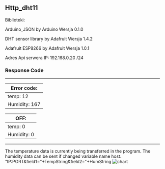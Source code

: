 ## Http_dht11

Biblioteki:

Arduino_JSON
by Arduino Wersja 0.1.0

DHT sensor library
by Adafruit Wersja 1.4.2

Adafruit ESP8266
by Adafruit Wersja 1.0.1

Adres Api serwera IP: 192.168.0.20 /24 


### Response Code ###
---------------------------------------------------------------
Error code: |
--- |  
temp: 12 |
Humidity: 167 |

OFF: |
--- |
temp: 0 |
Humidity: 0 |

---------------------------------------------------------------
The temperature data is currently being transferred in the program.
The humidity data can be sent if changed variable name host.
"IP:PORT&field1="+TempString&field2="+HumString
![chart](https://github.com/SmartHomeUMG/Http_dht11/blob/main/chartThingSpeak.png)




